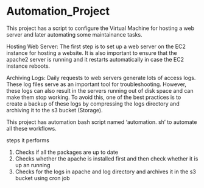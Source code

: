 # Automation_Project

This project has a script to configure the Virtual Machine for hosting a web server and later automating some maintainance tasks. 

 
Hosting Web Server: The first step is to set up a web server on the EC2 instance for hosting a website. It is also important to ensure that the apache2 server is running and it restarts automatically in case the EC2 instance reboots.

Archiving Logs: Daily requests to web servers generate lots of access logs. These log files  serve as an  important tool for troubleshooting.  However, these logs can also result in the servers running out of disk space and can make them stop working. To avoid this, one of the best practices is to create a backup of these logs by compressing the logs directory and archiving it to the s3 bucket (Storage). 

This project has automation bash script named ‘automation. sh’ to automate all these workflows.

steps it performs
1. Checks if all the packages are up to date
2. Checks whether the apache is installed first and then check whether it is up an running
3. Checks for the logs in apache and log directory and archives it in the s3 bucket using cron job
